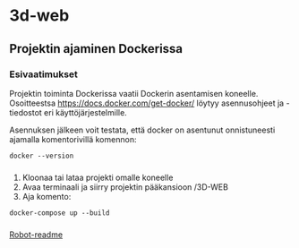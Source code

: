 # 3d-web

## Projektin ajaminen Dockerissa

### Esivaatimukset

Projektin toiminta Dockerissa vaatii Dockerin asentamisen koneelle. Osoitteestsa https://docs.docker.com/get-docker/ löytyy asennusohjeet ja -tiedostot eri käyttöjärjestelmille.

Asennuksen jälkeen voit testata, että docker on asentunut onnistuneesti ajamalla komentorivillä komennon:

```
docker --version
```

### 

1. Kloonaa tai lataa projekti omalle koneelle
2. Avaa terminaali ja siirry projektin pääkansioon /3D-WEB
3. Aja komento:
```
docker-compose up --build
```
###

[Robot-readme](https://github.com/ProjektiTiimi/3d-web/blob/main/RobotFramework/README.md)
